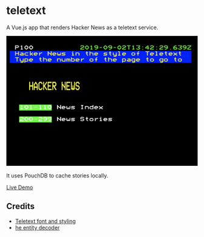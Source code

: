 # teletext

A Vue.js app that renders Hacker News as a teletext service.

![screenshot](screenshot.png)

It uses PouchDB to cache stories locally. 

[Live Demo](https://glynnbird.github.io/teletext)

## Credits

- [Teletext font and styling](http://www.galax.xyz/TELETEXT/INDEX.HTM) 
- [he entity decoder](https://github.com/mathiasbynens/he0)